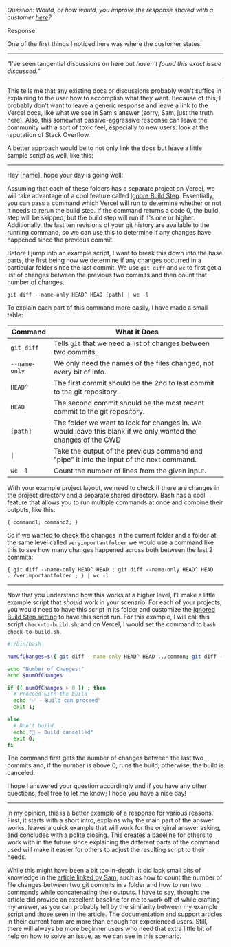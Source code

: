 *Question: Would, or how would, you improve the response shared with a customer [here](https://github.com/vercel/community/discussions/310)?*

Response:

One of the first things I noticed here was where the customer states:

---

"I've seen tangential discussions on here but *haven't found this exact issue discussed.*"

---
 
This tells me that any existing docs or discussions probably won't suffice in explaining to the user how to accomplish what they want. Because of this, I probably don't want to leave a generic response and leave a link to the Vercel docs, like what we see in Sam's answer (sorry, Sam, just the truth here). Also, this somewhat passive-aggressive response can leave the community with a sort of toxic feel, especially to new users: look at the reputation of Stack Overflow.

A better approach would be to not only link the docs but leave a little sample script as well, like this:

---

Hey [name], hope your day is going well!

Assuming that each of these folders has a separate project on Vercel, we will take advantage of a cool feature called [Ignore Build Step](https://vercel.com/support/articles/how-do-i-use-the-ignored-build-step-field-on-vercel). Essentially, you can pass a command which Vercel will run to determine whether or not it needs to rerun the build step. If the command returns a code 0, the build step will be skipped, but the build step will run if it's one or higher. Additionally, the last ten revisions of your git history are available to the running command, so we can use this to determine if any changes have happened since the previous commit.

Before I jump into an example script, I want to break this down into the base parts, the first being how we determine if any changes occurred in a particular folder since the last commit. We use `git diff` and `wc` to first get a list of changes between the previous two commits and then count that number of changes.

`git diff --name-only HEAD^ HEAD [path] | wc -l`

To explain each part of this command more easily, I have made a small table:

|Command|What it Does|
|-|-|
|`git diff`|Tells `git` that we need a list of changes between two commits.|
|`--name-only`|We only need the names of the files changed, not every bit of info.|
|`HEAD^`|The first commit should be the 2nd to last commit to the git repository.|
|`HEAD`|The second commit should be the most recent commit to the git repository.|
|`[path]`|The folder we want to look for changes in. We would leave this blank if we only wanted the changes of the CWD|
|`\|`|Take the output of the previous command and "pipe" it into the input of the next command.|
|`wc -l`|Count the number of lines from the given input.|

With your example project layout, we need to check if there are changes in the project directory and a separate shared directory. Bash has a cool feature that allows you to run multiple commands at once and combine their outputs, like this:

`{ command1; command2; }`

So if we wanted to check the changes in the current folder and a folder at the same level called `veryimportantfolder` we would use a command like this to see how many changes happened across both between the last 2 commits:

`{ git diff --name-only HEAD^ HEAD ; git diff --name-only HEAD^ HEAD ../verimportantfolder ; } | wc -l`

---

Now that you understand how this works at a higher level, I'll make a little example script that *should* work in your scenario. For each of your projects, you would need to have this script in its folder and customize the [Ignored Build Step setting](https://vercel.com/docs/concepts/projects/overview#ignored-build-step) to have this script run. For this example, I will call this script `check-to-build.sh`, and on Vercel, I would set the command to `bash check-to-build.sh`.

```bash
#!/bin/bash

numOfChanges=$({ git diff --name-only HEAD^ HEAD ../common; git diff --name-only HEAD^ HEAD; } | wc -l)

echo "Number of Changes:"
echo $numOfChanges

if (( numOfChanges > 0 )) ; then
  # Proceed with the build
  echo "✅ - Build can proceed"
  exit 1;

else
  # Don't build
  echo "🛑 - Build cancelled"
  exit 0;
fi
```

The command first gets the number of changes between the last two commits and, if the number is above 0, runs the build; otherwise, the build is canceled.

I hope I answered your question accordingly and if you have any other questions, feel free to let me know; I hope you have a nice day!

---

In my opinion, this is a better example of a response for various reasons. First, it starts with a short intro, explains why the main part of the answer works, leaves a quick example that will work for the original answer asking, and concludes with a polite closing. This creates a baseline for others to work with in the future since explaining the different parts of the command used will make it easier for others to adjust the resulting script to their needs. 

While this might have been a bit too in-depth, it did lack small bits of knowledge in the [article linked by Sam](https://vercel.com/support/articles/how-do-i-use-the-ignored-build-step-field-on-vercel), such as how to count the number of file changes between two git commits in a folder and how to run two commands while concatenating their outputs. I have to say, though: the article did provide an excellent baseline for me to work off of while crafting my answer, as you can probably tell by the similarity between my example script and those seen in the article. The documentation and support articles in their current form are more than enough for experienced users. Still, there will always be more beginner users who need that extra little bit of help on how to solve an issue, as we can see in this scenario.
